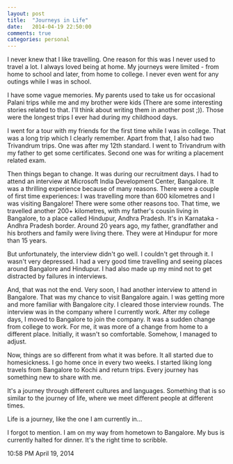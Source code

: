 ```yaml
---
layout: post
title:  "Journeys in Life"
date:   2014-04-19 22:50:00
comments: true
categories: personal
---
```


I never knew that I like travelling. One reason for this was I never used to travel a lot. I always loved being at home. My journeys were limited - from home to school and later, from home to college. I never even went for any outings while I was in school.

I have some vague memories. My parents used to take us for occasional Palani trips while me and my brother were kids (There are some interesting stories related to that. I'll think about writing them in another post ;)). Those were the longest trips I ever had during my childhood days.

I went for a tour with my friends for the first time while I was in college. That was a long trip which I clearly remember. Apart from that, I also had two Trivandrum trips. One was after my 12th standard. I went to Trivandrum with my father to get some certificates. Second one was for writing a placement related exam.

Then things began to change. It was during our recruitment days. I had to attend an interview at Microsoft India Development Center, Bangalore. It was a thrilling experience because of many reasons. There were a couple of first time experiences: I was travelling more than 600 kilometres and I was visiting Bangalore! There were some other reasons too. That time, we travelled another 200+ kilometres, with my father's cousin living in Bangalore, to a place called Hindupur, Andhra Pradesh. It's in Karnataka - Andhra Pradesh border. Around 20 years ago, my father, grandfather and his brothers and family were living there. They were at Hindupur for more than 15 years.

But unfortunately, the interview didn't go well. I couldn't get through it. I wasn't very depressed. I had a very good time travelling and seeing places around Bangalore and Hindupur. I had also made up my mind not to get distracted by failures in interviews. 

And, that was not the end. Very soon, I had another interview to attend in Bangalore. That was my chance to visit Bangalore again. I was getting more and more familiar with Bangalore city. I cleared those interview rounds. The interview was in the company where I currently work. After my college days, I moved to Bangalore to join the company. It was a sudden change from college to work. For me, it was more of a change from home to a different place. Initially, it wasn't so comfortable. Somehow, I managed to adjust.

Now, things are so different from what it was before. It all started due to homesickness. I go home once in every two weeks. I started liking long travels from Bangalore to Kochi and return trips. Every journey has something new to share with me.

It's a journey through different cultures and languages. Something that is so similar to the journey of life, where we meet different people at different times. 

Life is a journey, like the one I am currently in...

I forgot to mention. I am on my way from hometown to Bangalore. My bus is currently halted for dinner. It's the right time to scribble.

10:58 PM April 19, 2014
